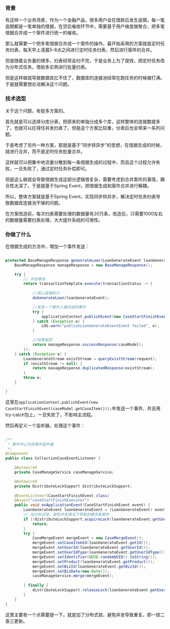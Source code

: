 ### 背景


有这样一个业务场景，作为一个金融产品，很多用户会在借款后发生逾期，每一笔逾期都是一笔单独的借据，在贷后催收环节中，需要基于用户维度做聚合，把多笔借据合并成一个案件进行统一的催收。



那么就需要一个把多笔借据合并成一个案件的操作。最开始采用的方案就是定时任务扫表，每天早上凌晨5-8点之间进行定时任务扫表，然后进行案件的合并。



但是随着业务量的增多，扫表经常会扫不完，于是业务上为了提效，把定时任务改为分布式任务，借助多实例进行批量扫表。



但是这样做就导致数据库扛不住了，数据库的连接池经常在跑任务的时候被打满。于是就需要想办法解决这个问题。



### 技术选型


关于这个问题，有挺多方案的。



首先就是可以选择分库分表，把原来的单独分成多个库，这样整体的连接数就多了，也就可以扛得住并发扫表了。但是这个方案比较重，分表后也会带来一系列问题。



于是考虑了另外一种方案，那就是基于"同步转异步"的思想，在借据生成的时候，就进行合并，而不是定时任务批量合并。



这样就可以把集中地流量分散到每一条借据生成的过程中，而且这个过程允许失败，一旦失败了，通过定时任务补偿即可。



但是这么做就会导致借据生成这部分逻辑很复杂，需要考虑到合并案件的事情，耦合性太深了。于是就基于Spring Event，把借据生成和案件合并进行解耦。



所以，整体方案就是基于Spring Event，实现同步转异步，解决定时任务扫表导致数据库连接池不够的问题。



在方案改造前，每次扫表需要处理的数据量有20万条，改造后，只需要1000左右的数据量需要扫表处理，大大提升系统的可用性。



### 你做了什么


在借据生成的方法中，增加一个事件发送：



```java

protected BaseManageResponse genenrateLoan(LoanGenerateEvent loanGenerateEvent) {
    BaseManageResponse manageResponse = new BaseManageResponse();

    try {
        // 开启事务
        return transactionTemplate.execute(transactionStatus -> {
            
            //核心逻辑执行
            doGenerateLoan(loanGenerateEvent);

            //发送一个案件入催完成的事件
            try {
                applicationContext.publishEvent(new CaseStartFinishEvent(loanGenerateEven));
            } catch (Exception e) {
                LOG.warn("publishLoanGenerateEventEvent failed", e);
            }

            //结果返回
            return manageResponse.successResponse(caseModel);
        });
    } catch (Exception e) {
        LoanGenerateStream existStream = queryExistStream(request);
        if (existStream != null) {
            return manageResponse.duplicatedResponse(existStream);
        }
        throw e;
    }

}
```



这里在`applicationContext.publishEvent(new CaseStartFinishEvent(caseModel.getCaseItem()));`中发送一个事件，并且用try-catch包上，一旦失败了，不影响主流程。



然后再定义一个监听器，处理这个事件：



```java

/**
 * 案件中心内部事件监听器
 */
@Component
public class CollectionCaseEventListener {

    @Autowired
    private CaseManageService caseManageService;

    @Autowired
    private DistributeLockSupport distributeLockSupport;
 
    @EventListener(CaseStartFinishEvent.class)
    @Async("caseStartFinishExecutor")
    public void onApplicationEvent(CaseStartFinishEvent event) {
        LoanGenerateEvent loanGenerateEvent = (LoanGenerateEvent) event.getSource();
        // 加分布式锁，避免并发情况下导致创建多条案件
        if (!distributeLockSupport.acquireLock(loanGenerateEvent.getUserId(), loanGenerateEvent.getBizId(), 10000)) {
            return;
        }
        try {
            CaseMergeEvent mergeEvent = new CaseMergeEvent();
            mergeEvent.setCaseItemId(loanGenerateEvent.getId());
            mergeEvent.setUserId(loanGenerateEvent.getUserId());
            mergeEvent.setUserIdType(loanGenerateEvent.getUserIdType());
            mergeEvent.setIdentifier(UUID.randomUUID().toString());
            mergeEvent.setProduct(loanGenerateEvent.getProduct());
            mergeEvent.setBizId(loanGenerateEvent.getBizId());
            mergeEvent.setBizDate(new Date());
            caseManageService.merge(mergeEvent);
            
        } finally {
            distributeLockSupport.releaseLock(loanGenerateEvent.getUserId(), loanGenerateEvent.getBizId());
        }
    }
}
```



这里主要有一个点需要提一下，就是加了分布式锁，避免并发导致重复。即一锁二查三更新。
